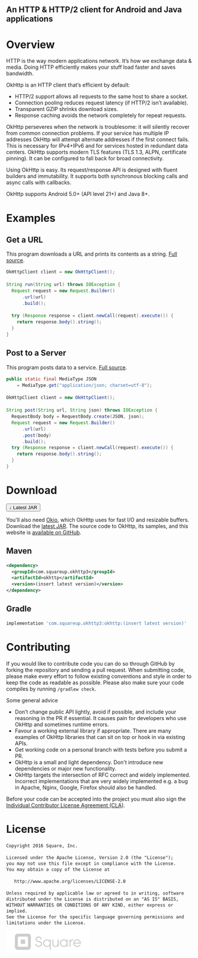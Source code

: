 ## An HTTP & HTTP/2 client for Android and Java applications

# Overview

HTTP is the way modern applications network. It’s how we exchange data &amp; media.
Doing HTTP efficiently makes your stuff load faster and saves bandwidth.

OkHttp is an HTTP client that’s efficient by default:

- HTTP/2 support allows all requests to the same host to share a socket.
- Connection pooling reduces request latency (if HTTP/2 isn’t available).
- Transparent GZIP shrinks download sizes.
- Response caching avoids the network completely for repeat requests.


OkHttp perseveres when the network is troublesome: it will silently recover from
common connection problems. If your service has multiple IP addresses OkHttp will
attempt alternate addresses if the first connect fails. This is necessary for IPv4+IPv6
and for services hosted in redundant data centers. OkHttp supports modern TLS
features (TLS 1.3, ALPN, certificate pinning). It can be configured to fall back for
broad connectivity.

Using OkHttp is easy. Its request/response API is designed with fluent builders and
immutability. It supports both synchronous blocking calls and async calls with
callbacks.

OkHttp supports Android 5.0+ (API level 21+) and Java 8+.

# Examples

## Get a URL

This program downloads a URL and prints its contents as a string. [Full source][get_example].

```java
OkHttpClient client = new OkHttpClient();

String run(String url) throws IOException {
  Request request = new Request.Builder()
      .url(url)
      .build();

  try (Response response = client.newCall(request).execute()) {
    return response.body().string();
  }
}
```

## Post to a Server

This program posts data to a service. [Full source][post_example].

```java
public static final MediaType JSON
    = MediaType.get("application/json; charset=utf-8");

OkHttpClient client = new OkHttpClient();

String post(String url, String json) throws IOException {
  RequestBody body = RequestBody.create(JSON, json);
  Request request = new Request.Builder()
      .url(url)
      .post(body)
      .build();
  try (Response response = client.newCall(request).execute()) {
    return response.body().string();
  }
}
```

# Download

<button data-md-color-primary="teal" href="https://search.maven.org/remote_content?g=com.squareup.okhttp3&a=okhttp&v=LATEST" class="dl">&darr;&nbsp;Latest&nbsp;JAR</button>

You'll also need [Okio][okio], which OkHttp uses for fast I/O and resizable buffers. Download the
[latest JAR][download_okio]. The source code to OkHttp, its samples, and this website is [available
on GitHub][okhttp].

## Maven

```xml
<dependency>
  <groupId>com.squareup.okhttp3</groupId>
  <artifactId>okhttp</artifactId>
  <version>(insert latest version)</version>
</dependency>
```

## Gradle

```groovy
implementation 'com.squareup.okhttp3:okhttp:(insert latest version)'
```

# Contributing

If you would like to contribute code you can do so through GitHub by forking the repository and
sending a pull request. When submitting code, please make every effort to follow existing
conventions and style in order to keep the code as readable as possible. Please also make sure your
code compiles by running `/gradlew check`.

Some general advice

- Don’t change public API lightly, avoid if possible, and include your reasoning in the PR if essential. It causes pain for developers who use OkHttp and sometimes runtime errors.
- Favour a working external library if appropriate. There are many examples of OkHttp libraries that can sit on top or hook in via existing APIs.
- Get working code on a personal branch with tests before you submit a PR.
- OkHttp is a small and light dependency. Don't introduce new dependencies or major new functionality.
- OkHttp targets the intersection of RFC correct and widely implemented. Incorrect implementations that are very widely implemented e.g. a bug in Apache, Nginx, Google, Firefox should also be handled.


Before your code can be accepted into the project you must also sign the [Individual Contributor License Agreement (CLA)][cla].

# License

```
Copyright 2016 Square, Inc.

Licensed under the Apache License, Version 2.0 (the "License");
you may not use this file except in compliance with the License.
You may obtain a copy of the License at

   http://www.apache.org/licenses/LICENSE-2.0

Unless required by applicable law or agreed to in writing, software
distributed under the License is distributed on an "AS IS" BASIS,
WITHOUT WARRANTIES OR CONDITIONS OF ANY KIND, either express or implied.
See the License for the specific language governing permissions and
limitations under the License.
```

<div class="logo">
<a href="https://squareup.com"><img src="images/logo-square.png" alt="Square, Inc."/></a>
</div>

<script type="text/javascript">
  var _gaq = _gaq || [];
  _gaq.push(['_setAccount', 'UA-40704740-2']);
  _gaq.push(['_trackPageview']);

  (function() {
    var ga = document.createElement('script'); ga.type = 'text/javascript'; ga.async = true;
    ga.src = ('https:' == document.location.protocol ? 'https://ssl' : 'http://www') + '.google-analytics.com/ga.js';
    var s = document.getElementsByTagName('script')[0]; s.parentNode.insertBefore(ga, s);
  })();
</script>

[get_example]:      https://raw.github.com/square/okhttp/master/samples/guide/src/main/java/okhttp3/guide/GetExample.java
[post_example]:     https://raw.github.com/square/okhttp/master/samples/guide/src/main/java/okhttp3/guide/PostExample.java
[download_okio]:    https://search.maven.org/remote_content?g=com.squareup.okio&a=okio&v=LATEST
[okio]:             https://github.com/square/okio
[okhttp]:           https://github.com/square/okhttp
[cla]:              https://squ.re/sign-the-cla
